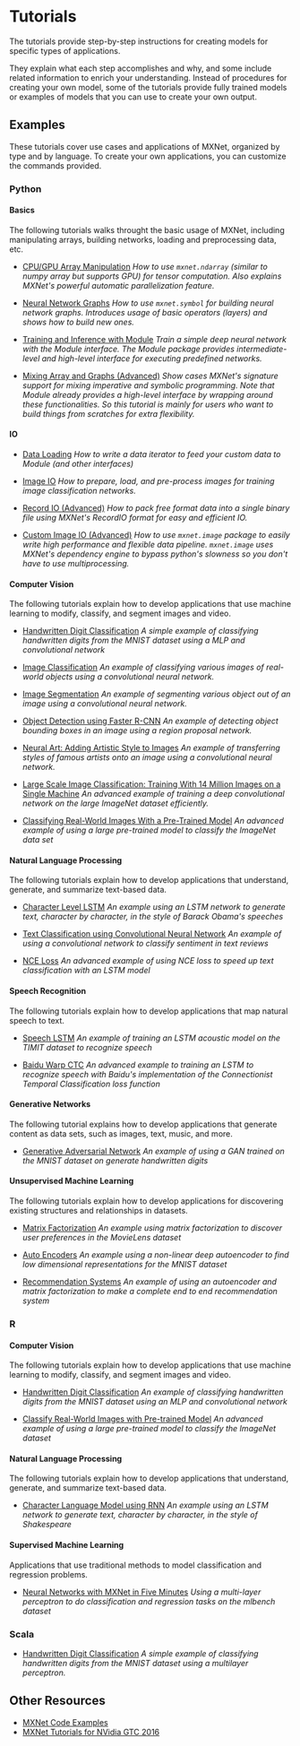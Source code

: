 # Tutorials

The tutorials provide step-by-step instructions for creating models for specific types of applications.

They explain what each step accomplishes and why, and some include related information to enrich your understanding. Instead of procedures for creating your own model, some of the tutorials provide fully trained models or examples of models that you can use to create your own output.

## Examples

These tutorials cover use cases and applications of MXNet, organized by type and by language. To create your own applications, you can customize the commands provided.

### Python

#### Basics

The following tutorials walks throught the basic usage of MXNet, including manipulating arrays, building networks, loading and preprocessing data, etc.

- [CPU/GPU Array Manipulation](http://mxnet.io/tutorials/python/ndarray.html)
*How to use `mxnet.ndarray` (similar to numpy array but supports GPU) for tensor computation. Also explains MXNet's powerful automatic parallelization feature.*

- [Neural Network Graphs](http://mxnet.io/tutorials/python/ndarray.html)
*How to use `mxnet.symbol` for building neural network graphs. Introduces usage of basic operators (layers) and shows how to build new ones.*

- [Training and Inference with Module](http://mxnet.io/tutorials/python/module.html)
*Train a simple deep neural network with the Module interface. The Module package provides intermediate-level and high-level interface for executing predefined networks.*

- [Mixing Array and Graphs (Advanced)](http://mxnet.io/tutorials/python/ndarray.html)
*Show cases MXNet's signature support for mixing imperative and symbolic programming. Note that Module already provides a high-level interface by wrapping around these functionalities. So this tutorial is mainly for users who want to build things from scratches for extra flexibility.*

#### IO

- [Data Loading](http://mxnet.io/tutorials/python/data.html)
*How to write a data iterator to feed your custom data to Module (and other interfaces)*

- [Image IO](http://mxnet.io/tutorials/python/image_io.html)
*How to prepare, load, and pre-process images for training image classification networks.*

- [Record IO (Advanced)](http://mxnet.io/tutorials/python/record_io.html)
*How to pack free format data into a single binary file using MXNet's RecordIO format for easy and efficient IO.*

- [Custom Image IO (Advanced)](http://mxnet.io/tutorials/python/advanced_img_io.html)
*How to use `mxnet.image` package to easily write high performance and flexible data pipeline. `mxnet.image` uses MXNet's dependency engine to bypass python's slowness so you don't have to use multiprocessing.*

#### Computer Vision

The following tutorials explain how to develop applications that use machine learning to modify, classify, and segment images and video.

- [Handwritten Digit Classification](http://mxnet.io/tutorials/python/mnist.html)
*A simple example of classifying handwritten digits from the MNIST dataset using a MLP and convolutional network*

- [Image Classification](http://mxnet.io/tutorials/computer_vision/image_classification.html)
*An example of classifying various images of real-world objects using a convolutional neural network.*

- [Image Segmentation](http://mxnet.io/tutorials/computer_vision/segmentation.html)
*An example of segmenting various object out of an image using a convolutional neural network.*

- [Object Detection using Faster R-CNN](http://mxnet.io/tutorials/computer_vision/detection.html)
*An example of detecting object bounding boxes in an image using a region proposal network.*

- [Neural Art: Adding Artistic Style to Images](http://mxnet.io/tutorials/computer_vision/neural_art.html)
*An example of transferring styles of famous artists onto an image using a convolutional neural network.*

- [Large Scale Image Classification: Training With 14 Million Images on a Single Machine](http://mxnet.io/tutorials/computer_vision/imagenet_full.html)
*An advanced example of training a deep convolutional network on the large ImageNet dataset efficiently.*

- [Classifying Real-World Images With a Pre-Trained Model](http://mxnet.io/tutorials/python/predict_imagenet.html)
*An advanced example of using a large pre-trained model to classify the ImageNet data set*

#### Natural Language Processing

The following tutorials explain how to develop applications that understand, generate, and summarize text-based data.

- [Character Level LSTM](http://mxnet.io/tutorials/python/char_lstm.html)
*An example using an LSTM network to generate text, character by character, in the style of Barack Obama's speeches*

- [Text Classification using Convolutional Neural Network](http://mxnet.io/tutorials/nlp/cnn.html)
*An example of using a convolutional network to classify sentiment in text reviews*

- [NCE Loss](http://mxnet.io/tutorials/nlp/nce_loss.html)
*An advanced example of using NCE loss to speed up text classification with an LSTM model*

#### Speech Recognition

The following tutorials explain how to develop applications that map natural speech to text.

- [Speech LSTM](http://mxnet.io/tutorials/speech_recognition/speech_lstm.html)
*An example of training an LSTM acoustic model on the TIMIT dataset to recognize speech*

- [Baidu Warp CTC](http://mxnet.io/tutorials/speech_recognition/baidu_warp_ctc.html)
*An advanced example to training an LSTM to recognize speech with Baidu's implementation of the Connectionist Temporal Classification loss function*

#### Generative Networks

The following tutorial explains how to develop applications that generate content as data sets, such as images, text, music, and more.

- [Generative Adversarial Network](http://mxnet.io/tutorials/unsupervised_learning/gan.html)
*An example of using a GAN trained on the MNIST dataset on generate handwritten digits*

#### Unsupervised Machine Learning

The following tutorials explain how to develop applications for discovering existing structures and relationships in datasets.

- [Matrix Factorization](http://mxnet.io/tutorials/python/matrix_factorization.html)
*An example using matrix factorization to discover user preferences in the MovieLens dataset*

- [Auto Encoders](http://mxnet.io/tutorials/unsupervised_learning/auto_encoders.html)
*An example using a non-linear deep autoencoder to find low dimensional representations for the MNIST dataset*

- [Recommendation Systems](http://mxnet.io/tutorials/general_ml/recommendation_systems.html)
*An example of using an autoencoder and matrix factorization to make a complete end to end recommendation system*


### R

#### Computer Vision

The following tutorials explain how to develop applications that use machine learning to modify, classify, and segment images and video.

- [Handwritten Digit Classification](http://mxnet.io/tutorials/r/mnistCompetition.html)
*An example of classifying handwritten digits from the MNIST dataset using an MLP and convolutional network*

- [Classify Real-World Images with Pre-trained Model](http://mxnet.io/tutorials/r/classifyRealImageWithPretrainedModel.html)
*An advanced example of using a large pre-trained model to classify the ImageNet dataset*


#### Natural Language Processing

The following tutorials explain how to develop applications that understand, generate, and summarize text-based data.

- [Character Language Model using RNN](http://mxnet.io/tutorials/r/charRnnModel.html)
*An example using an LSTM network to generate text, character by character, in the style of Shakespeare*


#### Supervised Machine Learning

Applications that use traditional methods to model classification and regression problems.

- [Neural Networks with MXNet in Five Minutes](http://mxnet.io/tutorials/r/fiveMinutesNeuralNetwork.html)
*Using a multi-layer perceptron to do classification and regression tasks on the mlbench dataset*

### Scala

- [Handwritten Digit Classification](http://mxnet.io/tutorials/scala/mnist.html)
*A simple example of classifying handwritten digits from the MNIST dataset using a multilayer perceptron.*


## Other Resources
- [MXNet Code Examples](https://github.com/dmlc/mxnet/tree/master/example)
- [MXNet Tutorials for NVidia GTC 2016](https://github.com/dmlc/mxnet-gtc-tutorial)
